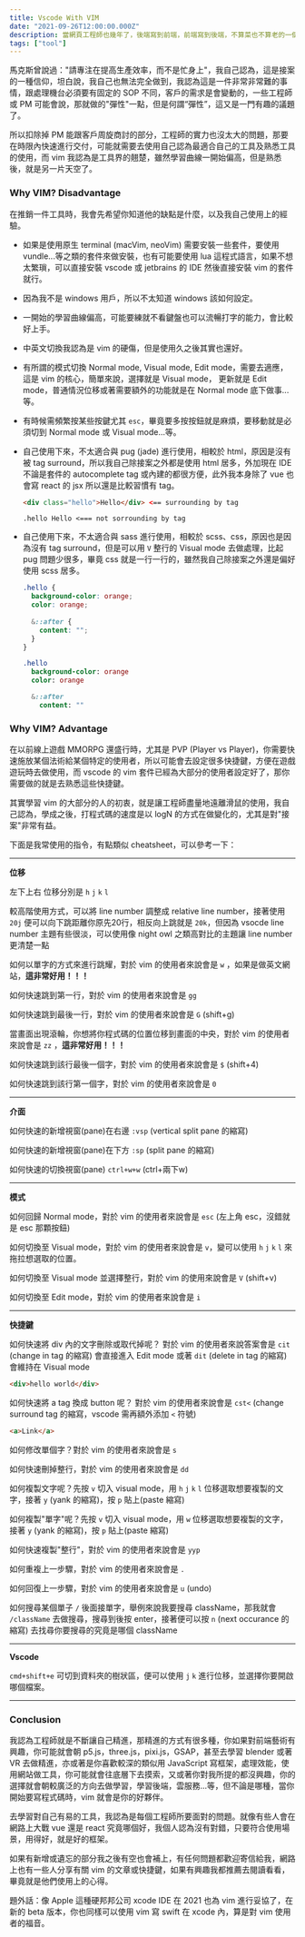 ```yaml
---
title: Vscode With VIM
date: "2021-09-26T12:00:00.000Z"
description: 當網頁工程師也幾年了，後端寫到前端，前端寫到後端，不算菜也不算老的一個階段，除了自己公司網頁例行的維護及新案子，我也用下班時間兼做接案的工作，算是一種斜槓吧，所以我今天想跟大家聊聊如何增加自己的工作效率這議題，這篇會著重在我使用 vim 與 vsocde，雖然我本身是比較常使用 jetbrains 的 IDE 啦😅，畢竟我有時需要寫到後端的 database，這時 vsocde 就顯得比較不方便一點。但是不得不說 vscode 是一個很棒的 IDE，我小案子還是滿喜歡使用它的️🙃。
tags: ["tool"]
---
```


馬克斯曾說過："請專注在提高生產效率，而不是忙身上"，我自己認為，這是接案的一種信仰，坦白說，我自己也無法完全做到，我認為這是一件非常非常難的事情，跟處理機台必須要有固定的 SOP 不同，客戶的需求是會變動的，一些工程師或 PM 可能會說，那就做的"彈性"一點，但是何謂“彈性”，這又是一門有趣的議題了。

所以扣除掉 PM 能跟客戶周旋商討的部分，工程師的實力也沒太大的問題，那要在時限內快速進行交付，可能就需要去使用自己認為最適合自己的工具及熟悉工具的使用，而 vim 我認為是工具界的翹楚，雖然學習曲線一開始偏高，但是熟悉後，就是另一片天空了。

### Why VIM? Disadvantage

在推銷一件工具時，我會先希望你知道他的缺點是什麼，以及我自己使用上的經驗。

- 如果是使用原生 terminal (macVim, neoVim) 需要安裝一些套件，要使用 vundle...等之類的套件來做安裝，也有可能要使用 lua 這程式語言，如果不想太繁瑣，可以直接安裝 vscode 或 jetbrains 的 IDE 然後直接安裝 vim 的套件就行。
- 因為我不是 windows 用戶，所以不太知道 windows 該如何設定。
- 一開始的學習曲線偏高，可能要練就不看鍵盤也可以流暢打字的能力，會比較好上手。
- 中英文切換我認為是 vim 的硬傷，但是使用久之後其實也還好。
- 有所謂的模式切換 Normal mode, Visual mode, Edit mode，需要去適應，這是 vim 的核心，簡單來說，選擇就是 Visual mode， 更新就是 Edit mode，普通情況位移或著需要額外的功能就是在 Normal mode 底下做事...等。
- 有時候需頻繁按某些按鍵尤其 `esc`，畢竟要多按按鈕就是麻煩，要移動就是必須切到 Normal mode 或 Visual mode...等。
- 自己使用下來，不太適合與 pug (jade) 進行使用，相較於 html，原因是沒有被 tag surround，所以我自己除接案之外都是使用 html 居多，外加現在 IDE 不論是套件的 autocomplete tag 或內建的都很方便，此外我本身除了 vue 也會寫 react 的 jsx 所以還是比較習慣有 tag。 
  ```html
  <div class="hello">Hello</div> <== surrounding by tag
  ```
  
  ```
  .hello Hello <=== not sorrounding by tag
  ```
- 自己使用下來，不太適合與 sass 進行使用，相較於 scss、css，原因也是因為沒有 tag surround，但是可以用 `V` 整行的 Visual mode 去做處理，比起 pug 問題少很多，畢竟 css 就是一行一行的，雖然我自己除接案之外還是偏好使用 scss 居多。
  ```scss
  .hello {
    background-color: orange; 
    color: orange;
    
    &::after {
      content: "";
    }
  }
  ```
  
  ```sass
  .hello
    background-color: orange
    color: orange
  
    &::after
      content: ""
  ```

### Why VIM? Advantage

在以前線上遊戲 MMORPG 還盛行時，尤其是 PVP (Player vs Player)，你需要快速施放某個法術給某個特定的使用者，所以可能會去設定很多快捷鍵，方便在遊戲遊玩時去做使用，而 vscode 的 vim 套件已經為大部分的使用者設定好了，那你需要做的就是去熟悉這些快捷鍵。

其實學習 vim 的大部分的人的初衷，就是讓工程師盡量地遠離滑鼠的使用，我自己認為，學成之後，打程式碼的速度是以 logN 的方式在做變化的，尤其是對"接案"非常有益。

下面是我常使用的指令，有點類似 cheatsheet，可以參考一下：

---

**位移**

左下上右 位移分別是 `h` `j` `k` `l`

較高階使用方式，可以將 line number 調整成 relative line number，接著使用 `20j` 便可以向下跳距離你原先20行，相反向上跳就是 `20k`，但因為 vsocde line number 主題有些很淡，可以使用像 night owl 之類高對比的主題讓 line number 更清楚一點

如何以單字的方式來進行跳耀，對於 vim 的使用者來說會是 `w` ，如果是做英文網站，**這非常好用！！！**

如何快速跳到第一行，對於 vim 的使用者來說會是 `gg`

如何快速跳到最後一行，對於 vim 的使用者來說會是 `G` (shift+g)

當畫面出現滾輪，你想將你程式碼的位置位移到畫面的中央，對於 vim 的使用者來說會是 `zz` ，**這非常好用！！！**

如何快速跳到該行最後一個字，對於 vim 的使用者來說會是 `$` (shift+4)

如何快速跳到該行第一個字，對於 vim 的使用者來說會是 `0` 

---

**介面**

如何快速的新增視窗(pane)在右邊 `:vsp` (vertical split pane 的縮寫)

如何快速的新增視窗(pane)在下方 `:sp` (split pane 的縮寫)

如何快速的切換視窗(pane) `ctrl+w+w` (ctrl+兩下w)

---

**模式**

如何回歸 Normal mode，對於 vim 的使用者來說會是 `esc` (左上角 esc，沒錯就是 esc 那顆按鈕)

如何切換至 Visual mode，對於 vim 的使用者來說會是 `v`，變可以使用 `h` `j` `k` `l` 來拖拉想選取的位置。

如何切換至 Visual mode 並選擇整行，對於 vim 的使用來說會是 `V` (shift+v)

如何切換至 Edit mode，對於 vim 的使用者來說會是 `i`

---

**快捷鍵**

如何快速將 div 內的文字刪除或取代掉呢？ 對於 vim 的使用者來說答案會是 `cit` (change in tag 的縮寫) 會直接進入 Edit mode 
或著 `dit` (delete in tag 的縮寫) 會維持在 Visual mode
```html
<div>hello world</div>
```

如何快速將 a tag 換成 button 呢？ 對於 vim 的使用者來說會是 `cst<` (change surround tag 的縮寫，vscode 需再額外添加 `<` 符號)
```html
<a>Link</a>
```

如何修改單個字？對於 vim 的使用者來說會是 `s`

如何快速刪掉整行，對於 vim 的使用者來說會是 `dd`

如何複製文字呢？先按 `v` 切入 visual mode，用 `h` `j` `k` `l` 位移選取想要複製的文字，接著 `y` (yank 的縮寫)，按 `p` 貼上(paste 縮寫)

如何複製"單字"呢？先按 `v` 切入 visual mode，用 `w` 位移選取想要複製的文字，接著 `y` (yank 的縮寫)，按 `p` 貼上(paste 縮寫)

如何快速複製"整行"，對於 vim 的使用者來說會是 `yyp`

如何重複上一步驟，對於 vim 的使用者來說會是 `.`

如何回復上一步驟，對於 vim 的使用者來說會是 `u` (undo)

如何搜尋某個單子 `/` 後面接單字，舉例來說我要搜尋 className，那我就會 `/className` 去做搜尋，搜尋到後按 enter，接著便可以按 `n` (next occurance 的縮寫) 去找尋你要搜尋的究竟是哪個 className

---

**Vscode**

`cmd+shift+e` 可切到資料夾的樹狀區，便可以使用 `j` `k` 進行位移，並選擇你要開啟哪個檔案。

---

### Conclusion

我認為工程師就是不斷讓自己精進，那精進的方式有很多種，你如果對前端藝術有興趣，你可能就會朝 p5.js，three.js，pixi.js，GSAP，甚至去學習 blender 或著 VR 去做精進，亦或著是你喜歡較深的類似用 JavaScript 寫框架，處理效能，使用網站做工具，你可能就會往底層下去摸索，又或著你對我所提的都沒興趣，你的選擇就會朝較廣泛的方向去做學習，學習後端，雲服務...等，但不論是哪種，當你開始要寫程式碼時，vim 就會是你的好夥伴。

去學習對自己有易的工具，我認為是每個工程師所要面對的問題。就像有些人會在網路上大戰 vue 還是 react 究竟哪個好，我個人認為沒有對錯，只要符合使用場景，用得好，就是好的框架。

如果有新增或遺忘的部分我之後有空也會補上，有任何問題都歡迎寄信給我，網路上也有一些人分享有關 vim 的文章或快捷鍵，如果有興趣我都推薦去閱讀看看，畢竟就是他們使用上的心得。

題外話：像 Apple 這種硬邦邦公司 xcode IDE 在 2021 也為 vim 進行妥協了，在新的 beta 版本，你也同樣可以使用 vim 寫 swift 在 xcode 內，算是對 vim 使用者的福音。

